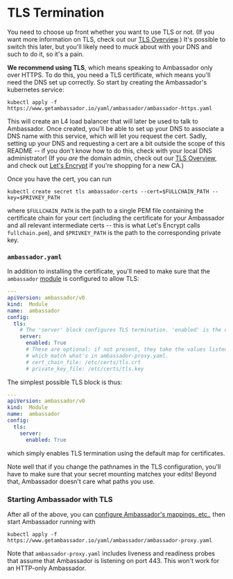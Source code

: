 # TLS Termination

You need to choose up front whether you want to use TLS or not. (If you want more information on TLS, check out our [TLS Overview](../reference/tls-auth.md).) It's possible to switch this later, but you'll likely need to muck about with your DNS and such to do it, so it's a pain.

**We recommend using TLS**, which means speaking to Ambassador only over HTTPS. To do this, you need a TLS certificate, which means you'll need the DNS set up correctly. So start by creating the Ambassador's kubernetes service:

```shell
kubectl apply -f https://www.getambassador.io/yaml/ambassador/ambassador-https.yaml
```

This will create an L4 load balancer that will later be used to talk to Ambassador. Once created, you'll be able to set up your DNS to associate a DNS name with this service, which will let you request the cert. Sadly, setting up your DNS and requesting a cert are a bit outside the scope of this README -- if you don't know how to do this, check with your local DNS administrator! (If you _are_ the domain admin, check out our [TLS Overview](../reference/tls-auth.md), and check out [Let's Encrypt](https://letsencrypt.org/) if you're shopping for a new CA.)

Once you have the cert, you can run

```shell
kubectl create secret tls ambassador-certs --cert=$FULLCHAIN_PATH --key=$PRIVKEY_PATH
```

where `$FULLCHAIN_PATH` is the path to a single PEM file containing the certificate chain for your cert (including the certificate for your Ambassador and all relevant intermediate certs -- this is what Let's Encrypt calls `fullchain.pem`), and `$PRIVKEY_PATH` is the path to the corresponding private key.

### `ambassador.yaml`

In addition to installing the certificate, you'll need to make sure that the `ambassador` [module](../about/concepts.md#modules) is configured to allow TLS:

```yaml
---
apiVersion: ambassador/v0
kind:  Module
name:  ambassador
config:
  tls:
    # The 'server' block configures TLS termination. 'enabled' is the only required element.
    server:
      enabled: True
      # These are optional: if not present, they take the values listed here,
      # which match what's in ambassador-proxy.yaml. 
      # cert_chain_file: /etc/certs/tls.crt
      # private_key_file: /etc/certs/tls.key
```

The simplest possible TLS block is thus:

```yaml
---
apiVersion: ambassador/v0
kind:  Module
name:  ambassador
config:
  tls:
    server:
      enabled: True
```

which simply enables TLS termination using the default map for certificates. 

Note well that if you change the pathnames in the TLS configuration, you'll have to make sure that your secret mounting matches your edits! Beyond that, Ambassador doesn't care what paths you use.

### Starting Ambassador with TLS

After all of the above, you can [configure Ambassador's mappings, etc.](../reference/configuration.md), then start Ambassador running with

```
kubectl apply -f https://www.getambassador.io/yaml/ambassador/ambassador-proxy.yaml
```

Note that `ambassador-proxy.yaml` includes liveness and readiness probes that assume that Ambassador is listening on port 443. This won't work for an HTTP-only Ambassador.
